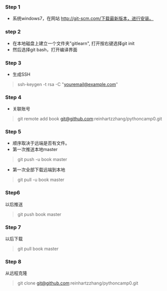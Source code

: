 ### Step 1
 - 系统windows7，在网站 http://git-scm.com/下载最新版本，进行安装。
 
### step 2
 - 在本地磁盘上建立一个文件夹"gitlearn", 打开按右键选择git init
 - 然后选择git bash，打开编译界面
 
### Step 3
 - 生成SSH

> ssh-keygen -t rsa -C "youremail@example.com"
  
### Step 4 
- 关联账号 

> git remote add book git@github.com:reinhartzzhang/pythoncamp0.git
 
### Step 5 
 - 顺序取决于远端是否有文件。
 - 第一次推送本地master

> git push -u book master
 
- 第一次全部下载远端到本地

> git pull -u book master
 
### Step6 
 以后推送
> git push book master
 
### Step 7
 以后下载
> git pull book master

### Step 8
 从远程克隆
> git clone git@github.com:reinhartzzhang/pythoncamp0.git
 
